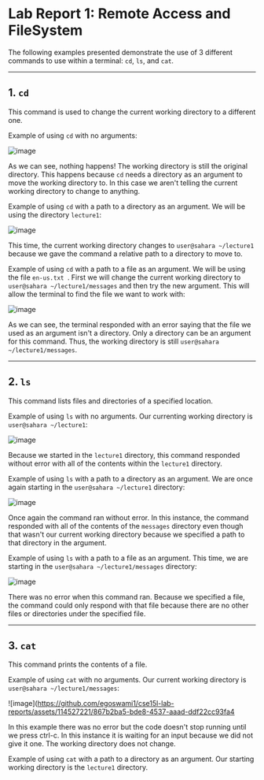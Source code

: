 # Lab Report 1: Remote Access and FileSystem

The following examples presented demonstrate the use of 3 different commands to use within a terminal: `cd`, `ls`, and `cat`.

---
## 1. `cd`
This command is used to change the current working directory to a different one.

Example of using `cd` with no arguments:

![image](https://github.com/egoswami1/cse15l-lab-reports/assets/114527221/b74be326-000d-4e2c-a202-5651ee729858)

As we can see, nothing happens! The working directory is still the original directory. This happens because `cd` needs a directory as an argument to move the working directory to. In this case we aren't telling the current working directory to change to anything.

Example of using `cd` with a path to a directory as an argument. We will be using the directory `lecture1`:

![image](https://github.com/egoswami1/cse15l-lab-reports/assets/114527221/58524b39-5a0e-4320-a24e-90972ad89a16)

This time, the current working directory changes to `user@sahara ~/lecture1` because we gave the command a relative path to a directory to move to.

Example of using `cd` with a path to a file as an argument. We will be using the file `en-us.txt `.
First we will change the current working directory to `user@sahara ~/lecture1/messages` and then try the new argument.
This will allow the terminal to find the file we want to work with:

![image](https://github.com/egoswami1/cse15l-lab-reports/assets/114527221/55d044b6-977d-4587-aede-44bb8d40ce7f)

As we can see, the terminal responded with an error saying that the file we used as an argument isn't a directory. Only a directory can be an argument for this command. Thus, the working directory is still `user@sahara ~/lecture1/messages`.

---
## 2. `ls`
This command lists files and directories of a specified location.

Example of using `ls` with no arguments. Our currenting working directory is `user@sahara ~/lecture1`:

![image](https://github.com/egoswami1/cse15l-lab-reports/assets/114527221/ca7756e8-5bb3-4e0d-8e81-31ec3d73c64e)

Because we started in the `lecture1` directory, this command responded without error with all of the contents within the `lecture1` directory.

Example of using `ls` with a path to a directory as an argument. We are once again starting in the `user@sahara ~/lecture1` directory:

![image](https://github.com/egoswami1/cse15l-lab-reports/assets/114527221/4151e008-8dd1-4e04-a914-fc2ad04091be)

Once again the command ran without error. In this instance, the command responded with all of the contents of the `messages` directory even though that wasn't our current working directory because we specified a path to that directory in the argument.

Example of using `ls` with a path to a file as an argument. This time, we are starting in the `user@sahara ~/lecture1/messages` directory:

![image](https://github.com/egoswami1/cse15l-lab-reports/assets/114527221/77473d58-3fc3-4195-8a61-a77c2471c1a8)

There was no error when this command ran. Because we specified a file, the command could only respond with that file because there are no other files or directories under the specified file.

---
## 3. `cat`
This command prints the contents of a file.

Example of using `cat` with no arguments. Our current working directory is `user@sahara ~/lecture1/messages`:

![image](https://github.com/egoswami1/cse15l-lab-reports/assets/114527221/867b2ba5-bde8-4537-aaad-ddf22cc93fa4

In this example there was no error but the code doesn't stop running until we press ctrl-c. In this instance it is waiting for an input because we did not give it one. The working directory does not change.

Example of using `cat` with a path to a directory as an argument. Our starting working directory is the `lecture1` directory.












